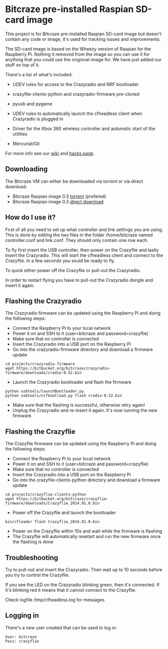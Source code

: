 # Bitcraze pre-installed Raspian SD-card image 

This project is for Bitcraze pre-installed Raspian SD-card image but doesn't contain any code or image, it's used for tracking issues and improvements.

The SD-card image is based on the Wheezy version of Raspian for the Raspberry Pi. Nothing it removed from the image so you can use it for anything that you could use the origional image for. We have just added our stuff on top of it.

There's a list of what's included:

* UDEV rules for access to the Crazyradio and NRF bootloader

* crazyflie-clients-python and crazyradio-firmware pre-cloned

* pyusb and pygame

* UDEV rules to automatically launch the cfheadless client when Crazyradio is plugged in

* Driver for the Xbox 360 wireless controller and automatic start of the utilities

* Mercurial/Git

For more info see our [wiki](http://wiki.bitcraze.se/projects:crazyflie:binaries:raspberrypi "Bitcraze Wiki") and [hacks page](http://wiki.bitcraze.se/projects:crazyflie:hacks:rasberrypi "Raspberry hack page").

Downloading
-----------
The Bitcraze VM can either be downloaded via torrent or via direct download:

* Bitcraze Raspian image 0.3 [torrent](http://files.bitcraze.se/dl/cfpi-0_3.7z.torrent "Torrent") (prefered)
* Bitcraze Raspian image 0.3 [direct download](http://files.bitcraze.se/dl/cfpi-0_3.7z "Direct download")

How do I use it?
----------------
First of all you need to set up what controller and link settings you are using. This is done by editing the two files in the folder /home/bitcraze named controller.conf and link.conf. They should only contain one row each.

To fly first insert the USB controller, then power on the Crazyflie and lastly insert the Crazyradio. This will start the cfheadless client and connect to the Crazyflie. In a few seconds you sould be ready to fly.

To quick either power off the Crazyflie or pull-out the Crazyradio.

In order to restart flying you have to pull-out the Crazyradio dongle and insert it again.

Flashing the Crazyradio
-----------------------
The Crazyradio firmware can be updated using the Raspberry Pi and doing the following steps:
* Connect the Raspberry Pi to your local network
* Power it on and SSH to it (user=bitcraze and password=crazyflie)
* Make sure that no controller is connected
* Insert the Crazyradio into a USB port on the Raspberry Pi
* Go into the crazyradio-firmware directory and download a firmware update
```
cd projects/crazyradio-firmware
wget https://bitbucket.org/bitcraze/crazyradio-firmware/downloads/cradio-0.52.bin
```
* Launch the Crazyradio bootloader and flash the firmware
```
python usbtools/launchBootloader.py
python usbtools/nrfbootload.py flash cradio-0.52.bin
```
* Make sure that the flashing is successful, otherwise retry again!
* Unplug the Crazyradio and re-insert it again. It's now running the new firmware.

Flashing the Crazyflie
----------------------
The Crazyflie firmware can be updated using the Raspberry Pi and doing the following steps:
* Connect the Raspberry Pi to your local network
* Power it on and SSH to it (user=bitcraze and password=crazyflie)
* Make sure that no controller is connected
* Insert the Crazyradio into a USB port on the Raspberry Pi
* Go into the crazyflie-clients-python directory and download a firmware update
```
cd projects/crazyflie-clients-python
wget https://bitbucket.org/bitcraze/crazyflie-firmware/downloads/Crazyflie_2014.01.0.bin
```
* Power off the Crazyflie and launch the bootloader
```
bin/cfloader flash Crazyflie_2014.01.0.bin
```
* Power on the Crazyflie within 10s and wait while the firmware is flashing
* The Crazyflie will automatically resetart and run the new firmware once the flashing is done

Troubleshooting
---------------
Try to pull-out and insert the Crazyradio. Then wait up to 10 seconds before you try to control the Crazyflie.

If you see the LED on the Crazyradio blinking green, then it's connected. If it's blinking red it means that it cannot connect to the Crazyflie.

Check logfile /tmp/cfheadless.log for messages

Logging in
----------
There's a new user created that can be used to log in:
```
User: bitcraze
Pass: crazyflie
```

